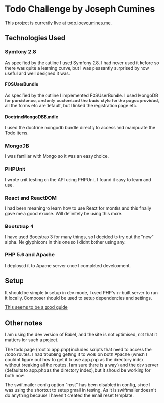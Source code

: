 Todo Challenge by Joseph Cumines
=============

This project is currently live at [todo.joeycumines.me](http://todo.joeycumines.me).

## Technologies Used
### Symfony 2.8
As specified by the outline I used Symfony 2.8. I had never used it before so there
was quite a learning curve, but I was pleasantly surprised by how useful and well
designed it was.
#### FOSUserBundle
As specified by the outline I implemented FOSUserBundle. I used MongoDB for
persistence, and only customized the basic style for the pages provided, all
the forms etc are default, but I linked the registration page etc.
#### DoctrineMongoDBBundle
I used the doctrine mongodb bundle directly to access and manipulate the Todo items.
### MongoDB
I was familiar with Mongo so it was an easy choice.
### PHPUnit
I wrote unit testing on the API using PHPUnit. I found it easy to learn and use.
### React and ReactDOM
I had been meaning to learn how to use React for months and this finally gave me a
good excuse. Will definitely be using this more.
### Bootstrap 4
I have used Bootstrap 3 for many things, so I decided to try out the "new" alpha.
No glyphicons in this one so I didnt bother using any.
### PHP 5.6 and Apache
I deployed it to Apache server once I completed development.

## Setup
It should be simple to setup in dev mode, I used PHP's in-built server to 
run it locally. Composer should be used to setup dependencies and settings.

[This seems to be a good guide](https://www.digitalocean.com/community/tutorials/how-to-deploy-a-symfony-application-to-production-on-ubuntu-14-04)

## Other notes
I am using the dev version of Babel, and the site is not optimised, not that it
matters for such a project. 

The todo page (root to app.php) includes scripts that
need to access the /todo routes. I had troubling getting it to work on both
Apache (which I couldnt figure out how to get it to use app.php as the directory
index without breaking all the routes. I am sure there is a way.) and the dev
server (defaults to app.php as the directory index), but it should be working for
both now.

The swiftmailer config option "host" has been disabled in config, since I was
using the shortcut to setup gmail in testing. As it is swiftmailer doesn't do anything
because I haven't created the email reset template.